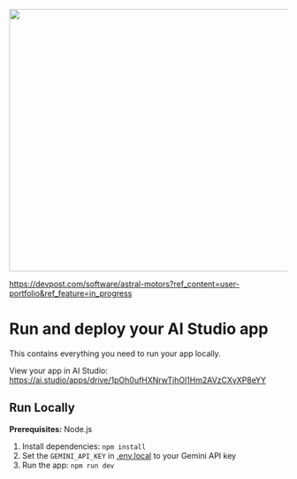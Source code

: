 <div align="center">
<img width="1200" height="475" alt="GHBanner" src="https://github.com/user-attachments/assets/0aa67016-6eaf-458a-adb2-6e31a0763ed6" />
</div>

https://devpost.com/software/astral-motors?ref_content=user-portfolio&ref_feature=in_progress

# Run and deploy your AI Studio app

This contains everything you need to run your app locally.

View your app in AI Studio: https://ai.studio/apps/drive/1pOh0ufHXNrwTjhOl1Hm2AVzCXyXP8eYY

## Run Locally

**Prerequisites:**  Node.js


1. Install dependencies:
   `npm install`
2. Set the `GEMINI_API_KEY` in [.env.local](.env.local) to your Gemini API key
3. Run the app:
   `npm run dev`
